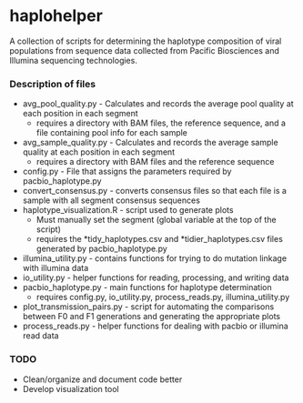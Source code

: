 # haplohelper

A collection of scripts for determining the haplotype composition of viral populations from sequence data collected from Pacific Biosciences and Illumina sequencing technologies.

### Description of files
* avg_pool_quality.py - Calculates and records the average pool quality at each position in each segment
  * requires a directory with BAM files, the reference sequence, and a file containing pool info for each sample
* avg_sample_quality.py - Calculates and records the average sample quality at each position in each segment
  * requires a directory with BAM files and the reference sequence
* config.py - File that assigns the parameters required by pacbio_haplotype.py
* convert_consensus.py - converts consensus files so that each file is a sample with all segment consensus sequences
* haplotype_visualization.R - script used to generate plots
  * Must manually set the segment (global variable at the top of the script)
  * requires the *tidy_haplotypes.csv and *tidier_haplotypes.csv files generated by pacbio_haplotype.py
* illumina_utility.py - contains functions for trying to do mutation linkage with illumina data
* io_utility.py - helper functions for reading, processing, and writing data
* pacbio_haplotype.py - main functions for haplotype determination
  * requires config.py, io_utility.py, process_reads.py, illumina_utility.py
* plot_transmission_pairs.py - script for automating the comparisons between F0 and F1 generations and generating the appropriate plots
* process_reads.py - helper functions for dealing with pacbio or illumina read data

### TODO

* Clean/organize and document code better
* Develop visualization tool


